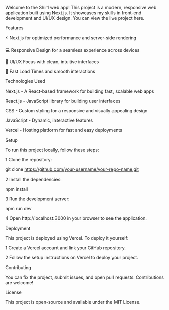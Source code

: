 Welcome to the Shir1 web app! This project is a modern, responsive web application built using Next.js. It showcases my skills in front-end development and UI/UX design. You can view the live project here.



Features



⚡️ Next.js for optimized performance and server-side rendering

💻 Responsive Design for a seamless experience across devices

🎨 UI/UX Focus with clean, intuitive interfaces

🚀 Fast Load Times and smooth interactions



Technologies Used



Next.js - A React-based framework for building fast, scalable web apps

React.js - JavaScript library for building user interfaces

CSS - Custom styling for a responsive and visually appealing design

JavaScript - Dynamic, interactive features

Vercel - Hosting platform for fast and easy deployments



Setup



To run this project locally, follow these steps:


1   Clone the repository:


git clone https://github.com/your-username/your-repo-name.git


2  Install the dependencies:


npm install


3  Run the development server:


npm run dev


4 Open http://localhost:3000 in your browser to see the application.




Deployment



This project is deployed using Vercel. To deploy it yourself:

1    Create a Vercel account and link your GitHub repository.

2    Follow the setup instructions on Vercel to deploy your project.



Contributing


You can fix the project, submit issues, and open pull requests. Contributions are welcome!


License


This project is open-source and available under the MIT License.
